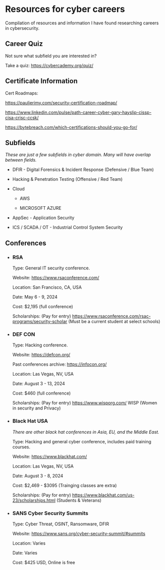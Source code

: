 # Resources for cyber careers

Compilation of resources and information I have found researching careers in cybersecurity.

## Career Quiz
Not sure what subfield you are interested in? 

Take a quiz: https://cybercademy.org/quiz/

## Certificate Information

Cert Roadmaps:

https://pauljerimy.com/security-certification-roadmap/

https://www.linkedin.com/pulse/path-career-cyber-gary-hayslip-cissp-cisa-crisc-ccsk/

https://bytebreach.com/which-certifications-should-you-go-for/

## Subfields
*These are just a few subfields in cyber domain. Many will have overlap between fields.*

- DFIR - Digital Forensics & Incident Response (Defensive / Blue Team)

- Hacking & Penetration Testing (Offensive / Red Team)

- Cloud
    - AWS

    - MICROSOFT AZURE

- AppSec - Application Security

- ICS / SCADA / OT - Industrial Control System Security


## Conferences
- ### RSA

    Type:                       General IT security conference.

    Website:                    https://www.rsaconference.com/

    Location:                   San Francisco, CA, USA

    Date:                       May 6 - 9, 2024

    Cost:                       $2,195 (full conference)

    Scholarships: (Pay for entry)
        https://www.rsaconference.com/rsac-programs/security-scholar (Must be a current student at select schools)


- ### DEF CON

    Type:                       Hacking conference.

    Website:                    https://defcon.org/

    Past conferences archive:   https://infocon.org/

    Location:                   Las Vegas, NV, USA

    Date:                       August 3 - 13, 2024

    Cost:                       $460 (full conference)

    Scholarships: (Pay for entry)
        https://www.wisporg.com/ WISP (Women in security and Privacy)

- ### Black Hat USA 

    *There are other black hat conferences in Asia, EU, and the Middle East.*
    
    Type:                       Hacking and general cyber conference, includes paid training courses.

    Website:                    https://www.blackhat.com/

    Location:                   Las Vegas, NV, USA

    Date:                       August 3 - 8, 2024

    Cost:                       $2,469 - $3095 (Trainging classes are extra)

    Scholarships: (Pay for entry)
        https://www.blackhat.com/us-23/scholarships.html (Students & Veterans)

- ### SANS Cyber Security Summits

    Type:                       Cyber Threat, OSINT, Ransomware, DFIR

    Website:                    https://www.sans.org/cyber-security-summit/#summits

    Location:                   Varies

    Date:                       Varies

    Cost:                       $425 USD, Online is free
